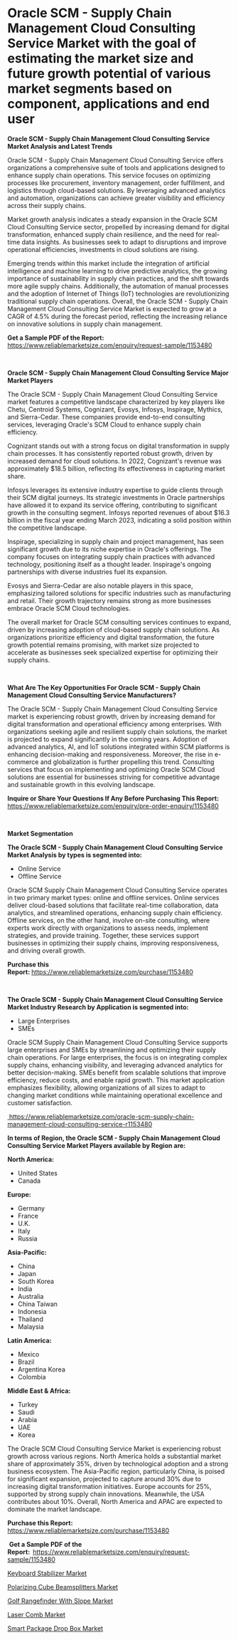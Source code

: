 <p><h1>Oracle SCM - Supply Chain Management Cloud Consulting Service Market with the goal of estimating the market size and future growth potential of various market segments based on component, applications and end user</h1></p><p><strong>Oracle SCM - Supply Chain Management Cloud Consulting Service Market Analysis and Latest Trends</strong></p>
<p><p>Oracle SCM - Supply Chain Management Cloud Consulting Service offers organizations a comprehensive suite of tools and applications designed to enhance supply chain operations. This service focuses on optimizing processes like procurement, inventory management, order fulfillment, and logistics through cloud-based solutions. By leveraging advanced analytics and automation, organizations can achieve greater visibility and efficiency across their supply chains.</p><p>Market growth analysis indicates a steady expansion in the Oracle SCM Cloud Consulting Service sector, propelled by increasing demand for digital transformation, enhanced supply chain resilience, and the need for real-time data insights. As businesses seek to adapt to disruptions and improve operational efficiencies, investments in cloud solutions are rising.</p><p>Emerging trends within this market include the integration of artificial intelligence and machine learning to drive predictive analytics, the growing importance of sustainability in supply chain practices, and the shift towards more agile supply chains. Additionally, the automation of manual processes and the adoption of Internet of Things (IoT) technologies are revolutionizing traditional supply chain operations. Overall, the Oracle SCM - Supply Chain Management Cloud Consulting Service Market is expected to grow at a CAGR of 4.5% during the forecast period, reflecting the increasing reliance on innovative solutions in supply chain management.</p></p>
<p><strong>Get a Sample PDF of the Report:&nbsp;</strong> <a href="https://www.reliablemarketsize.com/enquiry/request-sample/1153480?utm_campaign=1721&utm_medium=2&utm_source=Github&utm_content=ia&utm_term=17102024&utm_id=oracle-scm-supply-chain-management-cloud-consulting-service">https://www.reliablemarketsize.com/enquiry/request-sample/1153480</a></p>
<p>&nbsp;</p>
<p><strong>Oracle SCM - Supply Chain Management Cloud Consulting Service Major Market Players</strong></p>
<p><p>The Oracle SCM - Supply Chain Management Cloud Consulting Service market features a competitive landscape characterized by key players like Chetu, Centroid Systems, Cognizant, Evosys, Infosys, Inspirage, Mythics, and Sierra-Cedar. These companies provide end-to-end consulting services, leveraging Oracle's SCM Cloud to enhance supply chain efficiency.</p><p>Cognizant stands out with a strong focus on digital transformation in supply chain processes. It has consistently reported robust growth, driven by increased demand for cloud solutions. In 2022, Cognizant's revenue was approximately $18.5 billion, reflecting its effectiveness in capturing market share.</p><p>Infosys leverages its extensive industry expertise to guide clients through their SCM digital journeys. Its strategic investments in Oracle partnerships have allowed it to expand its service offering, contributing to significant growth in the consulting segment. Infosys reported revenues of about $16.3 billion in the fiscal year ending March 2023, indicating a solid position within the competitive landscape.</p><p>Inspirage, specializing in supply chain and project management, has seen significant growth due to its niche expertise in Oracle's offerings. The company focuses on integrating supply chain practices with advanced technology, positioning itself as a thought leader. Inspirage's ongoing partnerships with diverse industries fuel its expansion.</p><p>Evosys and Sierra-Cedar are also notable players in this space, emphasizing tailored solutions for specific industries such as manufacturing and retail. Their growth trajectory remains strong as more businesses embrace Oracle SCM Cloud technologies.</p><p>The overall market for Oracle SCM consulting services continues to expand, driven by increasing adoption of cloud-based supply chain solutions. As organizations prioritize efficiency and digital transformation, the future growth potential remains promising, with market size projected to accelerate as businesses seek specialized expertise for optimizing their supply chains.</p></p>
<p>&nbsp;</p>
<p><strong>What Are The Key Opportunities For Oracle SCM - Supply Chain Management Cloud Consulting Service Manufacturers?</strong></p>
<p><p>The Oracle SCM - Supply Chain Management Cloud Consulting Service market is experiencing robust growth, driven by increasing demand for digital transformation and operational efficiency among enterprises. With organizations seeking agile and resilient supply chain solutions, the market is projected to expand significantly in the coming years. Adoption of advanced analytics, AI, and IoT solutions integrated within SCM platforms is enhancing decision-making and responsiveness. Moreover, the rise in e-commerce and globalization is further propelling this trend. Consulting services that focus on implementing and optimizing Oracle SCM Cloud solutions are essential for businesses striving for competitive advantage and sustainable growth in this evolving landscape.</p></p>
<p><strong>Inquire or Share Your Questions If Any Before Purchasing This Report:</strong> <a href="https://www.reliablemarketsize.com/enquiry/pre-order-enquiry/1153480?utm_campaign=1721&utm_medium=2&utm_source=Github&utm_content=ia&utm_term=17102024&utm_id=oracle-scm-supply-chain-management-cloud-consulting-service">https://www.reliablemarketsize.com/enquiry/pre-order-enquiry/1153480</a></p>
<p>&nbsp;</p>
<p><strong>Market Segmentation</strong></p>
<p><strong>The Oracle SCM - Supply Chain Management Cloud Consulting Service Market Analysis by types is segmented into:</strong></p>
<p><ul><li>Online Service</li><li>Offline Service</li></ul></p>
<p><p>Oracle SCM Supply Chain Management Cloud Consulting Service operates in two primary market types: online and offline services. Online services deliver cloud-based solutions that facilitate real-time collaboration, data analytics, and streamlined operations, enhancing supply chain efficiency. Offline services, on the other hand, involve on-site consulting, where experts work directly with organizations to assess needs, implement strategies, and provide training. Together, these services support businesses in optimizing their supply chains, improving responsiveness, and driving overall growth.</p></p>
<p><strong>Purchase this Report:&nbsp;</strong><a href="https://www.reliablemarketsize.com/purchase/1153480?utm_campaign=1721&utm_medium=2&utm_source=Github&utm_content=ia&utm_term=17102024&utm_id=oracle-scm-supply-chain-management-cloud-consulting-service">https://www.reliablemarketsize.com/purchase/1153480</a></p>
<p>&nbsp;</p>
<p><strong>The Oracle SCM - Supply Chain Management Cloud Consulting Service Market Industry Research by Application is segmented into:</strong></p>
<p><ul><li>Large Enterprises</li><li>SMEs</li></ul></p>
<p><p>Oracle SCM Supply Chain Management Cloud Consulting Service supports large enterprises and SMEs by streamlining and optimizing their supply chain operations. For large enterprises, the focus is on integrating complex supply chains, enhancing visibility, and leveraging advanced analytics for better decision-making. SMEs benefit from scalable solutions that improve efficiency, reduce costs, and enable rapid growth. This market application emphasizes flexibility, allowing organizations of all sizes to adapt to changing market conditions while maintaining operational excellence and customer satisfaction.</p></p>
<p><a href="https://www.reliablemarketsize.com/oracle-scm-supply-chain-management-cloud-consulting-service-r1153480?utm_campaign=1721&utm_medium=2&utm_source=Github&utm_content=ia&utm_term=17102024&utm_id=oracle-scm-supply-chain-management-cloud-consulting-service">&nbsp;https://www.reliablemarketsize.com/oracle-scm-supply-chain-management-cloud-consulting-service-r1153480</a></p>
<p><strong>In terms of Region, the Oracle SCM - Supply Chain Management Cloud Consulting Service Market Players available by Region are:</strong></p>
<p>
    <p> <strong> North America: </strong>
        <ul>
            <li>United States</li>
            <li>Canada</li>
        </ul>
        </p> 
    <p> <strong> Europe: </strong>
        <ul>
            <li>Germany</li>
            <li>France</li>
            <li>U.K.</li>
            <li>Italy</li>
            <li>Russia</li>
        </ul>
        </p> 
    <p> <strong> Asia-Pacific: </strong>
        <ul>
            <li>China</li>
            <li>Japan</li>
            <li>South Korea</li>
            <li>India</li>
            <li>Australia</li>
            <li>China Taiwan</li>
            <li>Indonesia</li>
            <li>Thailand</li>
            <li>Malaysia</li>
        </ul>
        </p> 
    <p> <strong> Latin America: </strong>
        <ul>
            <li>Mexico</li>
            <li>Brazil</li>
            <li>Argentina Korea</li>
            <li>Colombia</li>
        </ul>
        </p> 
    <p> <strong> Middle East & Africa: </strong>
        <ul>
            <li>Turkey</li>
            <li>Saudi</li>
            <li>Arabia</li>
            <li>UAE</li>
            <li>Korea</li>
        </ul>
    </p>
    </p>
<p><p>The Oracle SCM Cloud Consulting Service Market is experiencing robust growth across various regions. North America holds a substantial market share of approximately 35%, driven by technological adoption and a strong business ecosystem. The Asia-Pacific region, particularly China, is poised for significant expansion, projected to capture around 30% due to increasing digital transformation initiatives. Europe accounts for 25%, supported by strong supply chain innovations. Meanwhile, the USA contributes about 10%. Overall, North America and APAC are expected to dominate the market landscape.</p></p>
<p><strong>Purchase this Report: </strong><a href="https://www.reliablemarketsize.com/purchase/1153480?utm_campaign=1721&utm_medium=2&utm_source=Github&utm_content=ia&utm_term=17102024&utm_id=oracle-scm-supply-chain-management-cloud-consulting-service">https://www.reliablemarketsize.com/purchase/1153480</a></p>
<p>&nbsp;<strong>Get a Sample PDF of the Report:&nbsp;&nbsp;</strong><a href="https://www.reliablemarketsize.com/enquiry/request-sample/1153480?utm_campaign=1721&utm_medium=2&utm_source=Github&utm_content=ia&utm_term=17102024&utm_id=oracle-scm-supply-chain-management-cloud-consulting-service">https://www.reliablemarketsize.com/enquiry/request-sample/1153480</a></p>
<p><strong></strong></p>
<p><p><a href="https://www.linkedin.com/pulse/strategic-roadmap-global-keyboard-stabilizer-market-insights-pj6af?utm_campaign=1721&utm_medium=2&utm_source=Github&utm_content=ia&utm_term=17102024&utm_id=oracle-scm-supply-chain-management-cloud-consulting-service">Keyboard Stabilizer Market</a></p><p><a href="https://www.linkedin.com/pulse/polarizing-cube-beamsplitters-market-report-product-type-end-gqx3e?utm_campaign=1721&utm_medium=2&utm_source=Github&utm_content=ia&utm_term=17102024&utm_id=oracle-scm-supply-chain-management-cloud-consulting-service">Polarizing Cube Beamsplitters Market</a></p><p><a href="https://www.linkedin.com/pulse/golf-rangefinder-slope-market-trends-focusing-insight-forecast-ygihf?utm_campaign=1721&utm_medium=2&utm_source=Github&utm_content=ia&utm_term=17102024&utm_id=oracle-scm-supply-chain-management-cloud-consulting-service">Golf Rangefinder With Slope Market</a></p><p><a href="https://www.linkedin.com/pulse/global-laser-comb-market-analysis-trends-forecasts-growth-75gff?utm_campaign=1721&utm_medium=2&utm_source=Github&utm_content=ia&utm_term=17102024&utm_id=oracle-scm-supply-chain-management-cloud-consulting-service">Laser Comb Market</a></p><p><a href="https://www.linkedin.com/pulse/smart-package-drop-box-industry-sector-market-dynamics-future-nkvjf?utm_campaign=1721&utm_medium=2&utm_source=Github&utm_content=ia&utm_term=17102024&utm_id=oracle-scm-supply-chain-management-cloud-consulting-service">Smart Package Drop Box Market</a></p></p>